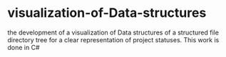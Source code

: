# visualization-of-Data-structures
the development of a visualization of Data structures of a structured file directory tree for a clear representation of project statuses. This work is done in C#
